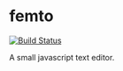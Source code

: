 femto
================================================================================
[![Build Status](https://travis-ci.org/lambdalisue/femto.png)](https://travis-ci.org/lambdalisue/femto)

A small javascript text editor.


